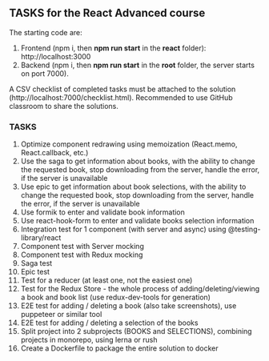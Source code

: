 ## TASKS for the React Advanced course ##

The starting code are:
1) Frontend (npm i, then **npm run start** in the **react** folder): http://localhost:3000 
2) Backend (npm i, then **npm run start** in the **root** folder, the server starts on port 7000).


A CSV checklist of completed tasks must be attached to the solution
(http://localhost:7000/checklist.html).
Recommended to use GitHub classroom to share the solutions.

### TASKS ###

1. Optimize component redrawing using memoization (React.memo, React.callback, etc.)	
2. Use the saga to get information about books, with the ability to change the requested book, stop downloading from the server, handle the error, if the server is unavailable	
3. Use epic to get information about book selections, with the ability to change the requested book, stop downloading from the server, handle the error, if the server is unavailable	
4. Use formik to enter and validate book information	
5. Use react-hook-form to enter and validate books selection information
6. Integration test for 1 component (with server and async) using @testing-library/react	
7. Component test with Server mocking	
8. Component test with Redux mocking	
9. Saga test
10. Epic test
11. Test for a reducer (at least one, not the easiest one)
12. Test for the Redux Store - the whole process of adding/deleting/viewing a book and book list (use redux-dev-tools for generation)
13. E2E test for adding / deleting a book (also take screenshots), use puppeteer or similar tool	
14. E2E test for adding / deleting a selection of the books 
16. Split project into 2 subprojects (BOOKS and SELECTIONS),
    combining projects in monorepo,
    using lerna or rush	
17. Create a Dockerfile to package the entire solution to docker	

